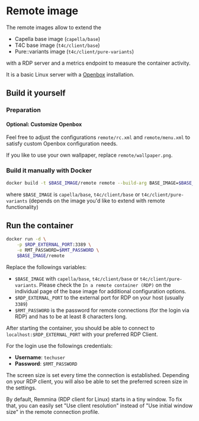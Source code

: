 <!--
 ~ SPDX-FileCopyrightText: Copyright DB Netz AG and the capella-collab-manager contributors
 ~ SPDX-License-Identifier: Apache-2.0
 -->

# Remote image

The remote images allow to extend the

- Capella base image (`capella/base`)
- T4C base image (`t4c/client/base`)
- Pure::variants image (`t4c/client/pure-variants`)

with a RDP server and a metrics endpoint to measure the container activity.

It is a basic Linux server with a [Openbox](http://openbox.org/) installation.

## Build it yourself

### Preparation

#### Optional: Customize Openbox

Feel free to adjust the configurations `remote/rc.xml` and `remote/menu.xml` to satisfy
custom Openbox configuration needs.

If you like to use your own wallpaper, replace `remote/wallpaper.png`.

### Build it manually with Docker

```zsh
docker build -t $BASE_IMAGE/remote remote --build-arg BASE_IMAGE=$BASE_IMAGE
```

where `$BASE_IMAGE` is `capella/base`, `t4c/client/base` or `t4c/client/pure-variants` (depends on the image you'd like to extend with remote functionality)

## Run the container

```zsh
docker run -d \
    -p $RDP_EXTERNAL_PORT:3389 \
    -e RMT_PASSWORD=$RMT_PASSWORD \
    $BASE_IMAGE/remote
```

Replace the followings variables:

- `$BASE_IMAGE` with `capella/base`, `t4c/client/base` or `t4c/client/pure-variants`. Please check the `In a remote container (RDP)` on the individual page of the base image for additional configuration options.
- `$RDP_EXTERNAL_PORT` to the external port for RDP on your host (usually `3389`)
- `$RMT_PASSWORD` is the password for remote connections (for the login via RDP) and has
  to be at least 8 characters long.

After starting the container, you should be able to connect to
`localhost:$RDP_EXTERNAL_PORT` with your preferred RDP Client.

For the login use the followings credentials:

- **Username**: `techuser`
- **Password**: `$RMT_PASSWORD`

The screen size is set every time the connection is established. Depending on your
RDP client, you will also be able to set the preferred screen size in the settings.

By default, Remmina (RDP client for Linux) starts in a tiny window. To fix that, you can
easily set "Use client resolution" instead of "Use initial window size" in the remote
connection profile.

